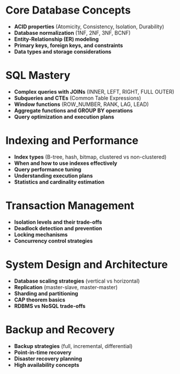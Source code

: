 # Core Database Concepts

- **ACID properties** (Atomicity, Consistency, Isolation, Durability)
- **Database normalization** (1NF, 2NF, 3NF, BCNF)
- **Entity-Relationship (ER) modeling**
- **Primary keys, foreign keys, and constraints**
- **Data types and storage considerations**

# SQL Mastery

- **Complex queries with JOINs** (INNER, LEFT, RIGHT, FULL OUTER)
- **Subqueries and CTEs** (Common Table Expressions)
- **Window functions** (ROW_NUMBER, RANK, LAG, LEAD)
- **Aggregate functions and GROUP BY operations**
- **Query optimization and execution plans**

# Indexing and Performance

- **Index types** (B-tree, hash, bitmap, clustered vs non-clustered)
- **When and how to use indexes effectively**
- **Query performance tuning**
- **Understanding execution plans**
- **Statistics and cardinality estimation**

# Transaction Management

- **Isolation levels and their trade-offs**
- **Deadlock detection and prevention**
- **Locking mechanisms**
- **Concurrency control strategies**

# System Design and Architecture

- **Database scaling strategies** (vertical vs horizontal)
- **Replication** (master-slave, master-master)
- **Sharding and partitioning**
- **CAP theorem basics**
- **RDBMS vs NoSQL trade-offs**

# Backup and Recovery

- **Backup strategies** (full, incremental, differential)
- **Point-in-time recovery**
- **Disaster recovery planning**
- **High availability concepts**
